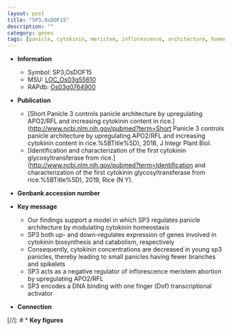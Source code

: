 ```yaml
---
layout: post
title: "SP3,OsDOF15"
description: ""
category: genes
tags: [panicle, cytokinin, meristem, inflorescence, architecture, homeostasis, panicle architecture, transcriptional activator]
---
```


* **Information**  
    + Symbol: SP3,OsDOF15  
    + MSU: [LOC_Os03g55610](http://rice.uga.edu/cgi-bin/ORF_infopage.cgi?orf=LOC_Os03g55610)  
    + RAPdb: [Os03g0764900](http://rapdb.dna.affrc.go.jp/viewer/gbrowse_details/irgsp1?name=Os03g0764900)  

* **Publication**  
    + [Short Panicle 3 controls panicle architecture by upregulating APO2/RFL and increasing cytokinin content in rice.](http://www.ncbi.nlm.nih.gov/pubmed?term=Short Panicle 3 controls panicle architecture by upregulating APO2/RFL and increasing cytokinin content in rice.%5BTitle%5D), 2018, J Integr Plant Biol.
    + [Identification and characterization of the first cytokinin glycosyltransferase from rice.](http://www.ncbi.nlm.nih.gov/pubmed?term=Identification and characterization of the first cytokinin glycosyltransferase from rice.%5BTitle%5D), 2019, Rice (N Y).

* **Genbank accession number**  

* **Key message**  
    + Our findings support a model in which SP3 regulates panicle architecture by modulating cytokinin homeostasis
    + SP3 both up- and down-regulates expression of genes involved in cytokinin biosynthesis and catabolism, respectively
    + Consequently, cytokinin concentrations are decreased in young sp3 panicles, thereby leading to small panicles having fewer branches and spikelets
    + SP3 acts as a negative regulator of inflorescence meristem abortion by upregulating APO2/RFL
    + SP3 encodes a DNA binding with one finger (Dof) transcriptional activator

* **Connection**  

[//]: # * **Key figures**  


